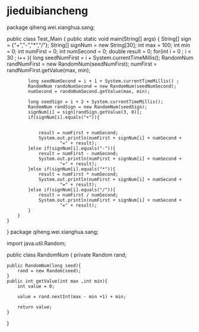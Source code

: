 # jieduibiancheng
package qiheng.wei.xianghua.sang;


public class Test_Main {
	public static void main(String[] args) {
		String[] sign = {"+","-","*","/"};
		String[] signNum = new String[30];
		int max = 100;
		int min = 0;
		int numFirst = 0;
		int numSecond = 0;
		double result = 0;
		for(int i = 0 ; i < 30 ; i++ ){
			long seedNumFirst = i + System.currentTimeMillis();
			RandomNum randNumFirst = new RandomNum(seedNumFirst);
			numFirst = randNumFirst.getValue(max, min);
			
			
			long seedNumSecond = i + 1 + System.currentTimeMillis() ;
			RandomNum randoNumSecond = new RandomNum(seedNumSecond);
			numSecond = randoNumSecond.getValue(max, min);

			long seedSign = i + 2 + System.currentTimeMillis();
			RandomNum randSign = new RandomNum(seedSign); 
			signNum[i] = sign[randSign.getValue(3, 0)];
			if(signNum[i].equals("+")){
				
				
				result = numFirst + numSecond;
				System.out.println(numFirst + signNum[i] + numSecond + 
						"=" + result);
			}else if(signNum[i].equals("-")){
				result = numFirst - numSecond;
				System.out.println(numFirst + signNum[i] + numSecond + 
						"=" + result);
			}else if(signNum[i].equals("*")){
				result = numFirst * numSecond;
				System.out.println(numFirst + signNum[i] + numSecond + 
						"=" + result);
			}else if(signNum[i].equals("/")){
				result = numFirst / numSecond;
				System.out.println(numFirst + signNum[i] + numSecond + 
						"=" + result);
			}
		}
	}
}
package qiheng.wei.xianghua.sang;

import java.util.Random;

public class RandomNum {
	private Random rand;
	
	public RandomNum(long seed){
		rand = new Random(seed);
	}
	public int getValue(int max ,int min){
		int value = 0;
		
		value = rand.nextInt(max - min +1) + min;
		
		return value;
	}
}

